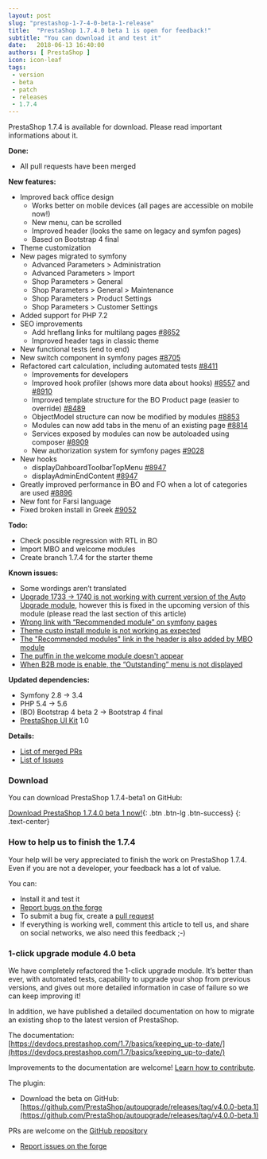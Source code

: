 ```yaml
---
layout: post
slug: "prestashop-1-7-4-0-beta-1-release"
title:  "PrestaShop 1.7.4.0 beta 1 is open for feedback!"
subtitle: "You can download it and test it"
date:   2018-06-13 16:40:00
authors: [ PrestaShop ]
icon: icon-leaf
tags:
 - version
 - beta
 - patch
 - releases
 - 1.7.4
---
```


PrestaShop 1.7.4 is available for download. Please read important informations about it.

**Done:**

 - All pull requests have been merged

**New features:**
 
 - Improved back office design
    - Works better on mobile devices (all pages are accessible on mobile now!)
    - New menu, can be scrolled
    - Improved header (looks the same on legacy and symfon pages)
    - Based on Bootstrap 4 final
 - Theme customization
 - New pages migrated to symfony
    - Advanced Parameters > Administration
    - Advanced Parameters > Import
    - Shop Parameters > General
    - Shop Parameters > General > Maintenance
    - Shop Parameters > Product Settings
    - Shop Parameters > Customer Settings
 - Added support for PHP 7.2
 - SEO improvements
    - Add hreflang links for multilang pages [#8652](https://github.com/PrestaShop/PrestaShop/pull/8652)
    - Improved header tags in classic theme
 - New functional tests (end to end)
 - New switch component in symfony pages [#8705](https://github.com/PrestaShop/PrestaShop/pull/8705)
 - Refactored cart calculation, including automated tests [#8411](https://github.com/PrestaShop/PrestaShop/pull/8411)
    - Improvements for developers
    - Improved hook profiler (shows more data about hooks) [#8557](https://github.com/PrestaShop/PrestaShop/pull/8557) and [#8910](https://github.com/PrestaShop/PrestaShop/pull/8910)
    - Improved template structure for the BO Product page (easier to override) [#8489](https://github.com/PrestaShop/PrestaShop/pull/8489)
    - ObjectModel structure can now be modified by modules [#8853](https://github.com/PrestaShop/PrestaShop/pull/8853)
    - Modules can now add tabs in the menu of an existing page [#8814](https://github.com/PrestaShop/PrestaShop/pull/8814)
    - Services exposed by modules can now be autoloaded using composer [#8909](https://github.com/PrestaShop/PrestaShop/pull/8909)
    - New authorization system for symfony pages [#9028](https://github.com/PrestaShop/PrestaShop/pull/9028)
 - New hooks
    - displayDahboardToolbarTopMenu [#8947](https://github.com/PrestaShop/PrestaShop/pull/8947)
    - displayAdminEndContent [#8947](https://github.com/PrestaShop/PrestaShop/pull/8947)
 - Greatly improved performance in BO and FO when a lot of categories are used [#8896](https://github.com/PrestaShop/PrestaShop/pull/8896)
 - New font for Farsi language
 - Fixed broken install in Greek [#9052](https://github.com/PrestaShop/PrestaShop/pull/9052)

**Todo:**
 - Check possible regression with RTL in BO
 - Import MBO and welcome modules
 - Create branch 1.7.4 for the starter theme

**Known issues:**
 - Some wordings aren’t translated
 - [Upgrade 1733 -> 1740 is not working with current version of the Auto Upgrade module](http://forge.prestashop.com/browse/BOOM-5710), however this is fixed in the upcoming version of this module (please read the last section of this article)
 - [Wrong link with “Recommended module” on symfony pages](http://forge.prestashop.com/browse/BOOM-5704)
 - [Theme custo install module is not working as expected](http://forge.prestashop.com/browse/BOOM-5712)
 - [The "Recommended modules" link in the header is also added by MBO module](http://forge.prestashop.com/browse/BOOM-5703)
 - [The puffin in the welcome module doesn't appear](http://forge.prestashop.com/browse/BOOM-5645)
 - [When B2B mode is enable, the “Outstanding” menu is not displayed](http://forge.prestashop.com/browse/BOOM-5700)

**Updated dependencies:**
 - Symfony 2.8 -> 3.4
 - PHP 5.4 -> 5.6
 - (BO) Bootstrap 4 beta 2 -> Bootstrap 4 final
 - [PrestaShop UI Kit](https://github.com/PrestaShop/prestashop-ui-kit) 1.0

**Details:**
 - [List of merged PRs](https://github.com/PrestaShop/PrestaShop/pulls?utf8=%E2%9C%93&q=is%3Apr+is%3Amerged+milestone%3A1.7.4.0+merged%3A%3C2018-06-08)
 - [List of Issues](http://forge.prestashop.com/issues/?filter=12811)

### Download

You can download PrestaShop 1.7.4-beta1 on GitHub:  

[Download PrestaShop 1.7.4.0 beta 1 now!](https://github.com/PrestaShop/PrestaShop/releases/tag/1.7.4.0-beta.1){: .btn .btn-lg .btn-success}
{: .text-center}

### How to help us to finish the 1.7.4

Your help will be very appreciated to finish the work on PrestaShop 1.7.4. Even if you are not a developer, your feedback has a lot of value.

You can:
 - Install it and test it
 - [Report bugs on the forge](http://forge.prestashop.com)
 - To submit a bug fix, create a [pull request](https://github.com/PrestaShop/PrestaShop/compare)
 - If everything is working well, comment this article to tell us, and share on social networks, we also need this feedback ;-)

### 1-click upgrade module 4.0 beta

We have completely refactored the 1-click upgrade module. It’s better than ever, with automated tests, capability to upgrade your shop from previous versions, and gives out more detailed information in case of failure so we can keep improving it!

In addition, we have published a detailed documentation on how to migrate an existing shop to the latest version of PrestaShop.

The documentation: 
[https://devdocs.prestashop.com/1.7/basics/keeping_up-to-date/](https://devdocs.prestashop.com/1.7/basics/keeping_up-to-date/)

Improvements to the documentation are welcome! [Learn how to contribute](https://devdocs.prestashop.com/1.7/documentation/how/).

The plugin:
 - Download the beta on GitHub: [https://github.com/PrestaShop/autoupgrade/releases/tag/v4.0.0-beta.1](https://github.com/PrestaShop/autoupgrade/releases/tag/v4.0.0-beta.1)
 
PRs are welcome on the [GitHub repository](https://github.com/PrestaShop/autoupgrade/)
 - [Report issues on the forge](http://forge.prestashop.com)
